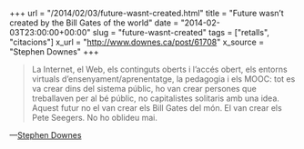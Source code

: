 +++
url = "/2014/02/03/future-wasnt-created.html"
title = "Future wasn’t created by the Bill Gates of the world"
date = "2014-02-03T23:00:00+00:00"
slug = "future-wasnt-created"
tags = ["retalls", "citacions"]
x_url = "http://www.downes.ca/post/61708"
x_source = "Stephen Downes"
+++

> La Internet, el Web, els continguts oberts i l’accés obert, els entorns virtuals d’ensenyament/aprenentatge, la pedagogia i els MOOC: tot es va crear dins del sistema públic, ho van crear persones que treballaven per al bé públic, no capitalistes solitaris amb una idea. Aquest futur no el van crear els Bill Gates del món. El van crear els Pete Seegers. No ho oblideu mai.

—[Stephen Downes](http://www.downes.ca/post/61708)

